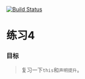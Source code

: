 [![Build Status](https://travis-ci.org/wknhsj/exercise4.svg?branch=master)](https://travis-ci.org/wknhsj/exercise4)
# 练习4

### 目标

> 复习一下`this`和`声明提升`。